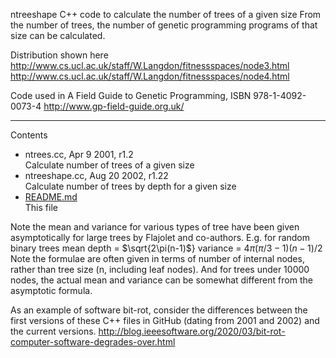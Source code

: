 ntreeshape C++ code to calculate the number of trees of a given size
From the number of trees, the number of genetic programming programs
of that size can be calculated.

Distribution shown here 
http://www.cs.ucl.ac.uk/staff/W.Langdon/fitnessspaces/node3.html
http://www.cs.ucl.ac.uk/staff/W.Langdon/fitnessspaces/node4.html

Code used in 
A Field Guide to Genetic Programming, ISBN 978-1-4092-0073-4
http://www.gp-field-guide.org.uk/


<p>
<hr>
<P>
Contents
<UL>
<li>ntrees.cc, Apr  9  2001, r1.2
<br>
Calculate number of trees of a given size

<li>ntreeshape.cc, Aug 20  2002, r1.22
<br>Calculate number of trees by depth for a given size

<li><a href="README.md">README.md</a>
<br>This file

</ul>

Note the mean and variance for various types of tree 
have been given asymptotically for large trees
by Flajolet and co-authors.
E.g. for random binary trees mean depth = $\sqrt{2\pi(n-1)$}
variance = $4\pi(\pi/3-1)(n-1)/2$
Note the formulae are often given in terms of
number of internal nodes, rather than tree size (n, including leaf nodes).
And for trees under 10000 nodes, the actual mean
and variance can be somewhat different from the 
asymptotic formula.



As an example of software bit-rot, 
consider the differences between the first versions
of these C++ files in GitHub (dating from 2001 and 2002)
and the current versions.
http://blog.ieeesoftware.org/2020/03/bit-rot-computer-software-degrades-over.html
